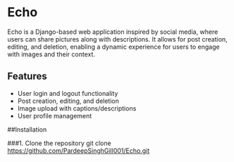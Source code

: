 # Echo
Echo is a Django-based web application inspired by social media, where users can share pictures along with descriptions. It allows for post creation, editing, and deletion, enabling a dynamic experience for users to engage with images and their context.
## Features
- User login and logout functionality
- Post creation, editing, and deletion
- Image upload with captions/descriptions
- User profile management

##Installation

###1. Clone the repository
git clone https://github.com/PardeepSinghGill001/Echo.git


